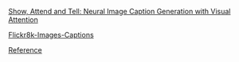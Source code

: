 [Show, Attend and Tell: Neural Image Caption Generation with Visual Attention](https://arxiv.org/abs/1502.03044)

[Flickr8k-Images-Captions]()

[Reference](https://github.com/parksunwoo/show_attend_and_tell_pytorch)